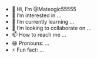 - 👋 Hi, I’m @Mateogic55555
- 👀 I’m interested in ...
- 🌱 I’m currently learning ...
- 💞️ I’m looking to collaborate on ...
- 📫 How to reach me ...
- 😄 Pronouns: ...
- ⚡ Fun fact: ...

<!---
Mateogic/Mateogic is a ✨ special ✨ repository because its `README.md` (this file) appears on your GitHub profile.
You can click the Preview link to take a look at your changes.
--->
